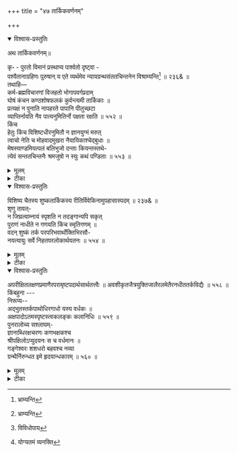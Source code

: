+++
title = "४७ तार्किकवर्णनम्"

+++

<details open><summary>विश्वास-प्रस्तुतिः</summary>

अथ तार्किकवर्णनम्॥

कृ॰ - पुरतो विमानं प्रस्थाप्य पार्श्वतो दृष्ट्वा -   
पश्यैतानाग्रहिणः पुरुषान् य एते व्यर्थमेव न्यायग्रन्थसंततचिन्तनेन विश्राम्यन्ति[^714] ॥ २३६& ॥   
तथाहि—   
कर्म-ब्रह्मविचारणां विजहतो भोगापवर्गप्रदाम्   
घोषं कंचन कण्ठशोषफलकं कुर्वन्त्यमी तार्किकाः ॥   
प्रत्यक्षं न पुनाति नापहरते पापानि पीलुच्छटा   
व्याप्तिर्नावति नैव पात्यनुमितिर्नो पक्षता रक्षति ॥ ५५२ ॥   
किंच   
हेतुः किंच विशिष्टधीरनुमितौ न ज्ञानयुग्मं मरुत्   
त्वाचो नेति च मोहवादमुखरा नैयायिकाश्चेद्बुधाः ॥   
मेषस्याण्डमियत्पलं बलिभुजो दन्ताः कियन्तस्तथे-   
त्येवं सन्ततचिन्तनैः श्रमजुषो न स्युः कथं पण्डिताः ॥ ५५३ ॥

[^714]:
     भ्राम्यन्ति
</details>

<details><summary>मूलम्</summary>

अथ तार्किकवर्णनम्॥

कृ॰ - पुरतो विमानं प्रस्थाप्य पार्श्वतो दृष्ट्वा -   
पश्यैतानाग्रहिणः पुरुषान् य एते व्यर्थमेव न्यायग्रन्थसंततचिन्तनेन विश्राम्यन्ति[^714] ॥ २३६& ॥   
तथाहि—   
कर्म-ब्रह्मविचारणां विजहतो भोगापवर्गप्रदाम्   
घोषं कंचन कण्ठशोषफलकं कुर्वन्त्यमी तार्किकाः ॥   
प्रत्यक्षं न पुनाति नापहरते पापानि पीलुच्छटा   
व्याप्तिर्नावति नैव पात्यनुमितिर्नो पक्षता रक्षति ॥ ५५२ ॥   
किंच   
हेतुः किंच विशिष्टधीरनुमितौ न ज्ञानयुग्मं मरुत्   
त्वाचो नेति च मोहवादमुखरा नैयायिकाश्चेद्बुधाः ॥   
मेषस्याण्डमियत्पलं बलिभुजो दन्ताः कियन्तस्तथे-   
त्येवं सन्ततचिन्तनैः श्रमजुषो न स्युः कथं पण्डिताः ॥ ५५३ ॥

[^714]:
     भ्राम्यन्ति
</details>

<details><summary>टीका</summary>

पश्येति । ये एते न्यायग्रन्थानां गादाधारी - जागदीशीप्रभृतितर्कशास्त्रप्रन्थानां संततचिन्तनेन निरन्तर विचारेण विश्राम्यन्ति विफलं क्लाम्यन्ति । श्रमातिरिक्तं न किंचित्फलं प्राप्नुवन्तीत्यर्थः । अत एव आग्रहिणः वादप्रसङ्गे परमतानङ्गीकारपूर्वकं स्वमतस्यैव प्रतिपादकान् एतान्पुरोदृश्यमानान् पुरुषान् पश्यावलोकय ॥ २३६ ॥

कर्मेति । अमी तार्किकाः तर्कशास्त्रविदः भोगः ऐहिकामुष्मिक सुखं अपवर्गो मोक्षश्च तौ प्रददातीति तां कर्मणः ज्योतिष्टोमादिरूपस्य ब्रह्मणः परमात्मनश्च विचा- रण मीमांसां, पूर्वमीमांसामुत्तरमीमांसां चेत्यर्थः । तत्र पूर्वमीमांसा कर्मकाण्डप्रति - पादिका ऐहिकामुष्मिक भगप्रदा । उत्तरमीमांसा च जीव ब्रह्मणोर्वास्तवस्वरूपप्रति- पादिका मोक्षप्रदा चेति ज्ञेयम् । विजहतस्त्यजन्तः सन्तः, कंचन निष्फलं अत एव कण्ठशोष एव फलं यस्मात् स तत्फलकस्तं घोषं कलकलं कुर्वन्ति । निष्फलत्व- मेवाह - प्रत्यक्षं चक्षुरादीन्द्रियाणि प्रमाणचतुष्टयान्यतमें प्रमाणं न पुनाति न पवि- श्रीकरोति, पीलूनां परमाणूनां छटा समूहः पापानि नापहरते न परिहरति, व्याप्तिः व्यापकसामानाधिकरण्यरूपा नावति न रक्षति, अनुमितिः परामर्शजन्यं ज्ञानं 'पर्वतो- वहिगान्' इत्यादिरूपं नैव पाति संरक्षति, पक्षता संदिग्धसाध्यवत्ता च न रक्षति । अत्र प्रत्यक्षादिशब्देन सर्वत्र तत्तद्विचारों ग्राह्यः ॥ ५५२ ॥

हेतुरिति । किंच अनुमितौ पर्वतो वह्निमान् इत्यादिरूपायां विशिष्टस्य साध्यव्याप्तिमत्त्वेन धूमादेर्लिङ्गस्य धीः पक्षवृत्तित्वज्ञानं तदेव हेतु:, ज्ञानयोः वह्निव्याप्यो धूमः धूमवांश्चायं च पर्वतः इत्यादिरूपयोः युग्मं द्वयं तु न हेतुः, मरुद्वायुः त्वाचः त्वगिन्द्रियग्राह्यः न भवति । इत्युक्तरीत्या मोहसंपादकेन भ्रमसंपादकेन वादेन मुखराः शब्दायमानाः नैयायिकाः न्यायशास्त्रविदः बुधाः पण्डिताश्चेत् स्युः, तर्हि मेषस्य अण्डं इयन्ति एतावत्परिमाणानि पलानि यस्य तत्तथाभूतं, पलं नाम कर्षचतुष्टयरूपं तोलप्रमाणम् । एतदेकद्वय दिसंख्याक पलप्रमाणमित्यर्थः । तथा बलभुजः काकस्य " का तु करटारिष्ट - बलिपुष्ट - सकृत्प्रजाः । ध्वाङ्खात्मघोष-परभृद्- बलिभुग्- वायसा अपि ।" इत्यमरः । दन्ताः कियन्तः कति संख्याकाः सन्ति । इत्ये- वंप्रकारेण संततं चिन्तनैर्विचारैः श्रमजुषः प्रयत्नकर्तारः जनाः पण्डिताः कथं न स्युः ? अपि तु उभयत्रापि फलाविशेषात्स्युरेवेति भावः ॥ ५५३ ॥
</details>

<details open><summary>विश्वास-प्रस्तुतिः</summary>

विशिष्य चैतस्य शुष्कतार्किकस्य रीतिर्विवेकिनामुपहासास्पदम् ॥ २३७& ॥   
शृणु तावत्-   
न जिघ्रत्याम्नायं स्पृशति न तदङ्गान्यपि सकृत्   
पुराणं नाधीते न गणयति किंच स्मृतिगणम् ॥   
वदन् शुष्कं तर्क परपरिभवार्थोक्तिभिरसौ-   
नयत्यायुः सर्वे निहतपरलोकार्थयतनः ॥ ५५४ ॥
</details>

<details><summary>मूलम्</summary>

विशिष्य चैतस्य शुष्कतार्किकस्य रीतिर्विवेकिनामुपहासास्पदम् ॥ २३७& ॥   
शृणु तावत्-   
न जिघ्रत्याम्नायं स्पृशति न तदङ्गान्यपि सकृत्   
पुराणं नाधीते न गणयति किंच स्मृतिगणम् ॥   
वदन् शुष्कं तर्क परपरिभवार्थोक्तिभिरसौ-   
नयत्यायुः सर्वे निहतपरलोकार्थयतनः ॥ ५५४ ॥
</details>

<details><summary>टीका</summary>

विशिष्येति । विशिष्य विशेषतः एतस्य शुष्कतार्किकस्य निष्फलतर्कशास्त्रविदो रीतिर्विवेकिनां इतरशास्त्रविवेचनशीलानां उपहासास्पदं परिहासास्पदं भवति ॥ २३७ ॥

नेति । असौ तार्किक : आम्नायं वेदं न जिघ्रति नाभ्यस्यति, तस्य वेदस्याङ्गानि शिक्षादीनि सकृदेकवारमपि किमु वारं वारं, न स्पृशति नाधीते, पुराणं पाद्मवैष्ण- वादिकं नाधीते. किंच स्मृतीनां मन्वादीनां गणं समुदायं न गणयति न मानयति । अत एव निहतं परित्यक्तं परलोकार्थ स्वर्गादिप्राप्त्यर्थं यतनं यत्नो येन सः तथाभूतः सन् परेषां शास्त्रान्तरकोविदानां स्वेतरनैयायिकानां च परिभवः पराभव एव अर्थः प्रयोजनं यासां ताश्च ता उक्तयश्च ताभिः उपलक्षितं शुष्कं निष्फलं तर्कं वदन् सन् सर्वमायुर्जीवितकालं नयति गमयति ॥ ५५४ ॥

इति वाख्या

अपि च-   
प्रयत्नैरस्तोकैः परिचितकुतर्कप्रकरणाः   
परं वाचो वश्यान् कतिपयपदौघान्विदधतः ॥   
सभायां वाचाटाः श्रुतिकटु रटन्तो घटपटान्   
न लज्जन्ते मन्दाः स्वयमपि तु जिह्रेति विबुधः ॥ ५५५ ॥   
वि॰ – वयस्य विविधोपकारविधायकान्[^715] नैयायिकान् मावमंस्थाः ॥   
श्रृणु तावत्-   
मोहं रुणद्धि विमलीकुरुते च बुद्धिम्   
सूते च संस्कृतपदव्यवहारशक्तिम् ॥   
शास्त्रान्तराभ्यसनयोग्यतया[^716] युनक्ति   
तर्कश्रमो न तनुते ? किमिहोपकारम् ॥ ५५६ ॥   
तथाहि-   
प्रायः काव्यैर्गमितवयसः पाणिनीयाम्बुराशेः   
पारज्ञस्याप्यपरिकलितन्यायशास्त्रस्य पुंसः ॥   
वादारम्भे वदितुमनसो वाक्यमेकं सभायाम्   
प्रह्वा जिह्वा भवति कियतीं पश्य कष्टामवस्थाम् ॥ ५५७ ॥

[^715]:
     विविधोपाय


[^716]:
     योग्यतमं व्यनक्ति


व्याख्या

प्रयत्नैरिति । किंच अस्तोकैर्बहुभिः प्रयत्नैः श्रमैः परिचितान्यभ्यस्तानि कुत्सितानां तर्काणां प्रकरणानि वादजल्पवितण्डादिपरिपूरितानि यैस्ते परं वाचो वाण्याः वश्यान् स्वाधीनान् असकृत् परिशीलनादित्यर्थः । कतिपयानां त्रिचतुराणां पदानां अवच्छिन्नावच्छेदकप्रतियोग्यादिशब्दानां ओघान् विदधतः प्रयोजयन्तः सन्त:, अत एव वाचाटा: बहुगर्ह्यवाच: "वाचाटो बहुवाक्” इत्यमरः । सभायां श्रुतिकटु कर्णकटु यथा तथा घटपटान् शब्दान् रटन्तः सन्तः मन्दाः मूढाः एते नैयायिकाः स्वयं न लज्जन्ते, अपि तु विबुधः पण्डितः जिहेति लज्जते ॥ ५५५॥

वयस्येति । विविधाः नानाप्रकाराः ये उपकाराः शास्त्रान्तराभ्यासे बुद्धिवैश- द्यादयस्तेषां विधायकान् संपादकान् नैयायिकान् मावमंस्थाः वृथादूषणैस्तेषामपमानं मा कुर्वित्यर्थः ॥ २३८& ॥

मोहमिति । तर्क तर्कशास्त्रे श्रमोऽभ्यासः मोहं बुद्धिभ्रमं रुणद्धि विनाशयति, बुद्धिं च विमलीकुरुते मान्यादिदोषपरिहारपूर्वकं निर्दोषीकरोति, संस्कृतानि प्रौढत्व - परिशुद्धत्वादिसंस्कारयुक्तानि यानि पदानि तेषां व्यवहारे भाषणे शक्तिं सामर्थ्यं सूते जनयति । शास्त्रान्तरस्य व्याकरणाद्यन्यशास्त्रस्य अभ्यसने योग्यतया युनक्ति संयोजयति । ततः इह लोके तदध्येतरि वा तर्कश्रमः उपकारं न तनुते न करोति किम् ? ॥ ५५६ ॥

प्राय इति । काव्यैः काव्यग्रन्थाभ्यासैः गमितं यापितं वयो येन तस्य, जन्मपर्यन्तं काव्याभ्यासशीलस्येत्यर्थः । पाणिनीयस्य पाणिनिमुनिप्रणीतव्याकरणस्य अम्बुराशेः

समुद्रस्य पारज्ञस्यापि आसमाप्तिव्याकरणशास्त्रनिष्णातस्यापीत्यर्थः । अप- रिकलितमनभ्यस्तं न्यायशास्त्रं येन तस्य पुंसः पुरुषस्य सभायां वादस्य पक्षद्वयस्थप- ण्डितानां पूर्वपक्षोत्तरपक्षरूपस्य आरम्भे एकं वाक्यमपि न त्वधिकं वदितुमनसः वक्तुमिच्छोः सतः जिह्वा प्रह्वा नम्रा, वाग्रहितेत्यर्थः । भवति । एतां कष्टां दुःखप्रदां कियतीं अनिर्वाच्यामिति यावत् । अवस्थां पश्यावलोकय । हे कृशानो, त्वमिति शेषः ॥ ५५७ ॥
</details>

<details open><summary>विश्वास-प्रस्तुतिः</summary>

अपरीक्षितलक्षणप्रमाणैरपरामृष्टपदार्थसार्थतत्त्वैः ॥ अवशीकृतजैत्रयुक्तिजालैरलमेतैरनधीततर्कविद्यैः ॥ ५५८ ॥   
किंबहुना ---   
निरूप्य--   
अद्भुतस्तर्कपाथोधिरगाधो यस्य वर्धकः ॥   
अक्षपादोऽतमस्पृष्टस्त्वकलङ्कः कलानिधिः ॥ ५५९ ॥   
पुनरालोच्य सश्लाघम्-   
ज्ञानाब्धिरक्षचरणः कणभक्षकश्च   
श्रीपक्षिलोऽप्युदयनः स च वर्धमानः ॥   
गङ्गेश्वरः शशधरो बहवश्च नव्या   
ग्रन्थैर्निरुन्धत इमे हृदयान्धकारम् ॥ ५६० ॥
</details>

<details><summary>मूलम्</summary>

अपरीक्षितलक्षणप्रमाणैरपरामृष्टपदार्थसार्थतत्त्वैः ॥ अवशीकृतजैत्रयुक्तिजालैरलमेतैरनधीततर्कविद्यैः ॥ ५५८ ॥   
किंबहुना ---   
निरूप्य--   
अद्भुतस्तर्कपाथोधिरगाधो यस्य वर्धकः ॥   
अक्षपादोऽतमस्पृष्टस्त्वकलङ्कः कलानिधिः ॥ ५५९ ॥   
पुनरालोच्य सश्लाघम्-   
ज्ञानाब्धिरक्षचरणः कणभक्षकश्च   
श्रीपक्षिलोऽप्युदयनः स च वर्धमानः ॥   
गङ्गेश्वरः शशधरो बहवश्च नव्या   
ग्रन्थैर्निरुन्धत इमे हृदयान्धकारम् ॥ ५६० ॥
</details>

<details><summary>टीका</summary>

अपरीक्षितेति । अपरीक्षितानि अनवलोकितानि अनभ्यस्तानीति यावत् । लक्षणानि असाधारणलक्ष्यधर्माः प्रमाणानि प्रत्यक्षानुमानादीनि च यैस्तैः अपरा- मृष्टानि अविचारितानि पदार्थानां द्रव्यगुणादीनां सार्थस्य समूहस्य तत्त्वानि यथा- स्थितस्वरूपाणि यैस्तैः अत एव अवशीकृतानि अस्वाधीनीकृतानि जैत्राणि जयशीलानि युक्तीनां जालानि यैस्तैः एतादृशैः एतैः अनधीता अनभ्यस्ता तर्कविद्या तर्कशास्त्रं यैस्तैः पुरुषैरलं पर्याप्तम् ॥ ५५८ ॥

अद्भुत इति । तर्कः न्यायशास्त्रमेव पाथोधिः समुद्रः अगाधः अतलस्पर्शः अद्भुत आश्चर्यकरश्च । यतो यस्य तर्कपाथोधेः वर्धकः तमसाऽन्धकारेण राहुणा अज्ञानेन च स्पृष्टः कृतस्पर्शः न भवतीयतमस्पृष्टः अक्षाणीन्द्रियाण्येव पादाः किरणा यस्य सः अक्षं नेत्रेन्द्रियं पादे चरणे यस्य सः गौतममुनिश्च अकलङ्कः निष्कलङ्क : निरपवादश्च "कलङ्कोऽङ्कापवादयोः" इत्यमरः । कलानां षोडशभागानां चतुःषष्टि- कलानां विद्यानां च निधिः चन्द्रः अस्ति॥५५९ ॥

ज्ञानाब्धिरिति । ज्ञानानां स्वर्गापवर्गसाधकशास्त्रावबोधानां अधिः समुद्रः सर्वज्ञ इत्यर्थः । इदमेव प्रत्येकमभिसंबन्धनीयम् । अक्षचरणः श्रीगौतममुनिः षोडशपदार्थबोधकन्यायसूत्रकर्ता, कणभक्षकः कणादमुनिः सप्तपदार्थावबोधकसूत्रकर्ता, श्रीपक्षिलः, अपिः समुच्चायकः । उदयनः, स प्रसिद्धः वर्धमानश्च गङ्गेश्वरः तत्त्वचिन्तामणिकारः, शशधरः, बहवो नव्याः पक्षधर मिश्र भवानन्द-जगदीश-गदाधरप्रभृतयश्चाचार्याः ग्रन्थः स्वस्वकृतैः शास्त्रप्रबन्धैः हृदयस्य अन्धकारं अज्ञानरूपं निरुन्धते निवारयन्ति ॥ ५६० ॥
</details>



